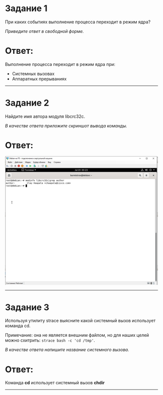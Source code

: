 # Задание 1
При каких событиях выполнение процесса переходит в режим ядра?  

*Приведите ответ в свободной форме.*

# Ответ:  
Выполнение процесса переходит в режим ядра при:  
* Системных вызовах  
* Аппаратных прерываниях  

---

# Задание 2
Найдите имя автора модуля libcrc32c.

*В качестве ответа приложите скриншот вывода команды.*

# Ответ:  
![Screenshot](https://github.com/pendolf1984/netology/blob/main/lesson2.8/1.PNG)  

---

# Задание 3
Используя утилиту strace выясните какой системный вызов использует команда cd.

Примечание: она не является внешним файлом, но для наших целей можно схитрить: ```strace bash -c 'cd /tmp'```.

*В качестве ответа напишите название системного вызова.*  

# Ответ:  
Команда **cd** использует системный вызов **chdir**  

---
